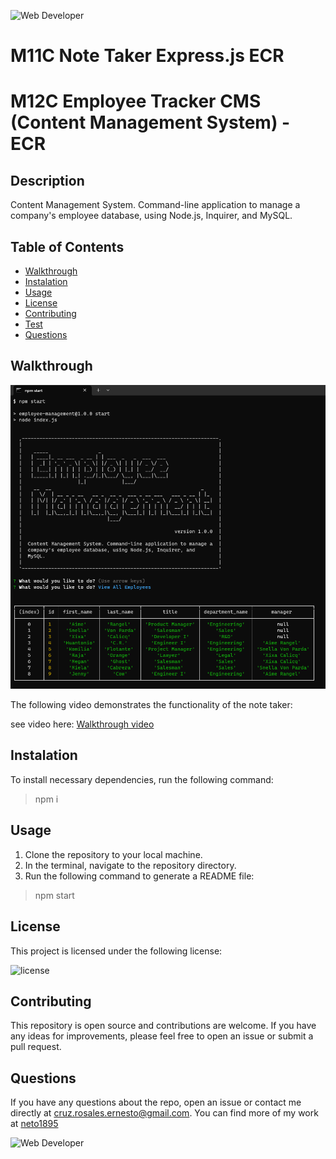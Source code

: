 
![Web Developer](https://img.shields.io/badge/bootcamp-Web%20Developer-red)
# M11C Note Taker Express.js ECR
# M12C Employee Tracker CMS (Content Management System) - ECR


## Description

Content Management System. Command-line application to manage a company's employee database, using Node.js, Inquirer, and MySQL.

## Table of Contents
- [ Walkthrough ](#walkthrough)
- [ Instalation ](#instalation)
- [ Usage ](#usage)
- [ License](#license)
- [ Contributing](#Contributing)
- [ Test ](#test)
- [ Questions ](#questions)

<a name="walkthrough"></a>

## Walkthrough


![mockup](./assets/images/mockup.png)


The following video demonstrates the functionality of the note taker: 

see video here: [Walkthrough video](https://drive.google.com/file/d/1lt25T9fVujixio3Q6ygnvi0YAsfoG18e/view?usp=drive_link)

<a name="instalation"></a>

## Instalation

To install necessary dependencies, run the following command:

> npm i 

<a name="usage"></a>

## Usage

1. Clone the repository to your local machine.
2. In the terminal, navigate to the repository directory.
3. Run the following command to generate a README file:

>npm start


<a name="license"></a>
  
## License
    
This project is licensed under the following license:

![license](https://img.shields.io/badge/-MIT-inactive)

<a name="Contributing"></a>

## Contributing

This repository is open source and contributions are welcome. If you have any ideas for improvements, please feel free to open an issue or submit a pull request.


<a name="questions"></a>

## Questions

If you have any questions about the repo, open an issue or contact me directly at [cruz.rosales.ernesto@gmail.com](mailto:cruz.rosales.ernesto@gmail.com). You can find more of my work at [neto1895](https://github.com/neto1895)

![Web Developer](https://img.shields.io/badge/bootcamp-Web%20Developer-red)